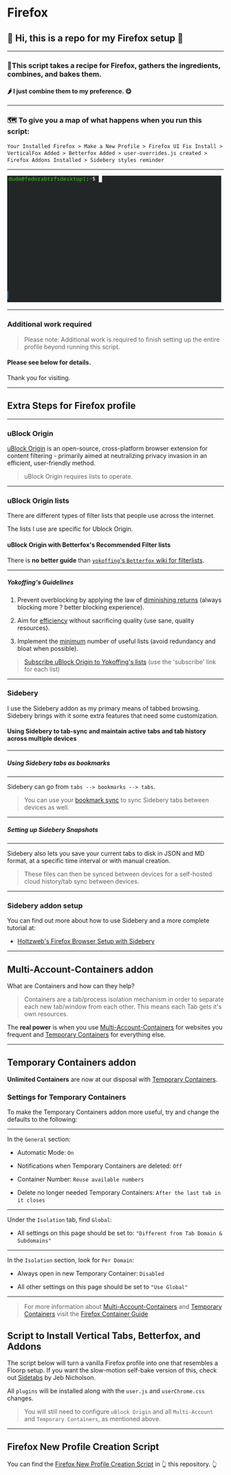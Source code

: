 # Firefox
## 👋 Hi, this is a repo for my Firefox setup 🦊

* * *

### 🥧This script takes a recipe for Firefox, gathers the ingredients, combines, and bakes them.

#### 🌶 I just combine them to my preference. 😋

* * *

### 🗺 To give you a map of what happens when you run this script: 

```
Your Installed Firefox > Make a New Profile > Firefox UI Fix Install > VerticalFox Added > Betterfox Added > user-overrides.js created > Firefox Addons Installed > Sidebery styles reminder
```

* * *


![Firefox Profile Install Script](https://raw.githubusercontent.com/MarcusHoltz/marcusholtz.github.io/main/assets/img/posts/firefox_profile_install.gif)



* * * 

### Additional work required

> Please note: Additional work is required to finish setting up the entire profile beyond running this script.


#### Please see below for details.

Thank you for visiting.


* * *

## Extra Steps for Firefox profile

* * *


### uBlock Origin


[uBlock Origin](https://ublockorigin.com/) is an open-source, cross-platform browser extension for content filtering - primarily aimed at neutralizing privacy invasion in an efficient, user-friendly method.

> uBlock Origin requires lists to operate.


* * *

### uBlock Origin lists

There are different types of filter lists that people use across the internet.

The lists I use are specific for Ublock Origin.


#### uBlock Origin with Betterfox's Recommended Filter lists

There is **no better guide** than [`yokoffing`'s `Betterfox` wiki for filterlists](https://github.com/yokoffing/filterlists).


* * *

##### Yokoffing's Guidelines

1) Prevent overblocking by applying the law of [diminishing returns](https://web.archive.org/web/20230719033252/https://pmctraining.com/site/wp-content/uploads/2018/04/Law-of-Diminishing-Returns-CHART.png) (always blocking more ? better blocking experience).

2) Aim for [efficiency](https://brave.com/the-mounting-cost-of-stale-ad-blocking-rules/) without sacrificing quality (use sane, quality resources).

3) Implement the [minimum](https://reddit.com/r/uBlockOrigin/wiki/index#wiki_which_filter_lists_should_i_select.3F) number of useful lists (avoid redundancy and bloat when possible).

> [Subscribe uBlock Origin to Yokoffing's lists](https://github.com/yokoffing/filterlists?tab=readme-ov-file#privacy) (use the 'subscribe' link for each list) 


* * * 

### Sidebery

I use the Sidebery addon as my primary means of tabbed browsing. Sidebery brings with it some extra features that need some customization. 


#### Using Sidebery to tab-sync and maintain active tabs and tab history across multiple devices



* * * 

##### Using Sidebery tabs as bookmarks

* * * 

Sidebery can go from `tabs --> bookmarks --> tabs`.

> You can use your [bookmark sync](https://floccus.org/) to sync Sidebery tabs between devices as well.



* * * 

##### Setting up Sidebery Snapshots

* * * 

Sidebery also lets you save your current tabs to disk in JSON and MD format, at a specific time interval or with manual creation. 

> These files can then be synced between devices for a self-hosted cloud history/tab sync between devices.


* * *

### Sidebery addon setup 

You can find out more about how to use Sidebery and a more complete tutorial at: 

- [Holtzweb's Firefox Browser Setup with Sidebery](https://blog.holtzweb.com/posts/browsers-firefox-floorp-sidebery-setup/)




* * *

## Multi-Account-Containers addon

What are Containers and how can they help?

> Containers are a tab/process isolation mechanism in order to separate each new tab/window from each other.
> This means each Tab gets it's own resources.

The **real power** is when you use [Multi-Account-Containers](https://addons.mozilla.org/en-GB/firefox/addon/multi-account-containers) for websites you frequent and [Temporary Containers](https://addons.mozilla.org/en-US/firefox/addon/temporary-containers/) for everything else.


* * * 

## Temporary Containers addon

**Unlimited Containers** are now at our disposal with [Temporary Containers](https://addons.mozilla.org/en-US/firefox/addon/temporary-containers/).



### Settings for Temporary Containers

To make the Temporary Containers addon more useful, try and change the defaults to the following:


* * *

In the `General` section:

- Automatic Mode: `On`

- Notifications when Temporary Containers are deleted: `Off`

- Container Number: `Reuse available numbers`

- Delete no longer needed Temporary Containers: `After the last tab in it closes`


* * *

Under the `Isolation` tab, find `Global`:

- All settings on this page should be set to: `"Different from Tab Domain & Subdomains"`

* * *

In the `Isolation` section, look for `Per Domain`:

- Always open in new Temporary Container: `Disabled`

- All other settings on this page should be set to `"Use Global"`


* * *

> For more information about [Multi-Account-Containers](https://addons.mozilla.org/en-GB/firefox/addon/multi-account-containers) and [Temporary Containers](https://addons.mozilla.org/en-US/firefox/addon/temporary-containers/) visit the [Firefox Container Guide](https://chefkochblog.wordpress.com/2018/04/03/firefox-container-guide/)




## Script to Install Vertical Tabs, Betterfox, and Addons

The script below will turn a vanilla Firefox profile into one that resembles a Floorp setup. If you want the slow-motion self-bake version of this, check out [Sidetabs](https://addons.mozilla.org/en-US/firefox/addon/sidetabs/) by Jeb Nicholson.

All `plugins` will be installed along with the `user.js` and `userChrome.css` changes.

> You will still need to configure `uBlock Origin` and all `Multi-Account` and `Temporary Containers`, as mentioned above.



* * * 

## Firefox New Profile Creation Script

You can find the [Firefox New Profile Creation Script](https://raw.githubusercontent.com/MarcusHoltz/Firefox/main/ffNewProfile.sh) in 👆 this repository. 👆
